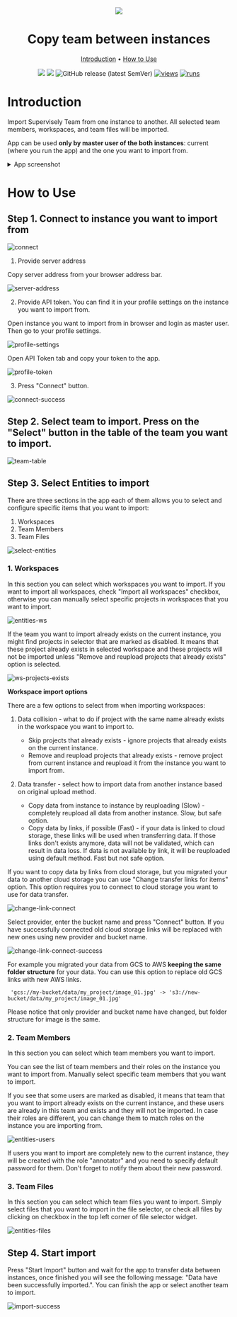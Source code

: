 <div align="center" markdown>
<img src="https://github.com/supervisely-ecosystem/copy-team-between-instances/assets/115161827/89229ad7-7e24-4470-9222-c4502708d15b" />
  
# Copy team between instances

<p align="center">
  <a href="#Introduction">Introduction</a> •
  <a href="#How-to-Use">How to Use</a>
</p>

[![](https://img.shields.io/badge/supervisely-ecosystem-brightgreen)](https://ecosystem.supervise.ly/apps/supervisely-ecosystem/copy-team-between-instances)
[![](https://img.shields.io/badge/slack-chat-green.svg?logo=slack)](https://supervise.ly/slack)
![GitHub release (latest SemVer)](https://img.shields.io/github/v/release/supervisely-ecosystem/copy-team-between-instances)
[![views](https://app.supervise.ly/img/badges/views/supervisely-ecosystem/copy-team-between-instances)](https://supervise.ly)
[![runs](https://app.supervise.ly/img/badges/runs/supervisely-ecosystem/copy-team-between-instances)](https://supervise.ly)

</div>

# Introduction

Import Supervisely Team from one instance to another. All selected team members, workspaces, and team files will be imported.

App can be used **only by master user of the both instances**: current (where you run the app) and the one you want to import from.

<details>
<summary open>App screenshot</summary>
<br>

<div align="center">
  <img src="https://github.com/supervisely-ecosystem/copy-team-between-instances/assets/48913536/da4d02b8-900f-4b46-b980-69df54ce18cd"/>
</div>

</details>

# How to Use

## Step 1. Connect to instance you want to import from

![connect](https://github.com/supervisely-ecosystem/copy-team-between-instances/assets/48913536/a37bbe9b-0a7b-4791-9f92-b6609f03fbde)

1. Provide server address

Copy server address from your browser address bar.

![server-address](https://github.com/supervisely-ecosystem/copy-team-between-instances/assets/48913536/cf4e99d2-7722-43b9-88d1-8b010409a6c2)

2. Provide API token. You can find it in your profile settings on the instance you want to import from.

Open instance you want to import from in browser and login as master user. Then go to your profile settings.

![profile-settings](https://github.com/supervisely-ecosystem/copy-team-between-instances/assets/48913536/18cd741b-db37-42d9-ba24-1cc230d41733)

Open API Token tab and copy your token to the app.

![profile-token](https://github.com/supervisely-ecosystem/copy-team-between-instances/assets/48913536/6743f9e8-a71c-4214-9c2f-cfa0247c357f)

3. Press "Connect" button.

![connect-success](https://github.com/supervisely-ecosystem/copy-team-between-instances/assets/48913536/238335f4-a00f-44aa-b405-39fd3b22e732)

## Step 2. Select team to import. Press on the "Select" button in the table of the team you want to import.

![team-table](https://github.com/supervisely-ecosystem/copy-team-between-instances/assets/48913536/491ccfeb-0d11-4e5b-956f-2d4156b7fa87)

## Step 3. Select Entities to import

There are three sections in the app each of them allows you to select and configure specific items that you want to import:

1. Workspaces
2. Team Members
3. Team Files

![select-entities](https://github.com/supervisely-ecosystem/copy-team-between-instances/assets/48913536/175f2190-7a6c-4500-8c12-b0c99d89863e)

### 1. Workspaces

In this section you can select which workspaces you want to import.
If you want to import all workspaces, check "Import all workspaces" checkbox, otherwise you can manually select specific projects in workspaces that you want to import.

![entities-ws](https://github.com/supervisely-ecosystem/copy-team-between-instances/assets/48913536/d88b1d2e-c104-4d20-8574-c9a7680e719a)

If the team you want to import already exists on the current instance, you might find projects in selector that are marked as disabled. It means that these project already exists in selected workspace and these projects will not be imported unless "Remove and reupload projects that already exists" option is selected.

![ws-projects-exists](https://github.com/supervisely-ecosystem/copy-team-between-instances/assets/48913536/79d0c981-e6d1-448a-ac61-b566c687f4d6)

**Workspace import options**

There are a few options to select from when importing workspaces:

1. Data collision - what to do if project with the same name already exists in the workspace you want to import to.
    - Skip projects that already exists - ignore projects that already exists on the current instance.
    - Remove and reupload projects that already exists - remove project from current instance and reupload it from the instance you want to import from.

2. Data transfer - select how to import data from another instance based on original upload method.
    - Copy data from instance to instance by reuploading (Slow) - completely reupload all data from another instance. Slow, but safe option.
    - Copy data by links, if possible (Fast) - if your data is linked to cloud storage, these links will be used when transferring data. If those links don't exists anymore, data will not be validated, which can result in data loss. If data is not available by link, it will be reuploaded using default method. Fast but not safe option.

If you want to copy data by links from cloud storage, but you migrated your data to another cloud storage you can use "Change transfer links for items" option. This option requires you to connect to cloud storage you want to use for data transfer.

![change-link-connect](https://github.com/supervisely-ecosystem/copy-team-between-instances/assets/48913536/4a1aadc8-400b-4a63-950b-d143b3297ef6)

Select provider, enter the bucket name and press "Connect" button. If you have successfully connected old cloud storage links will be replaced with new ones using new provider and bucket name.

![change-link-connect-success](https://github.com/supervisely-ecosystem/copy-team-between-instances/assets/48913536/b19cc201-f86a-4037-998b-4fa0c588933a)

For example you migrated your data from GCS to AWS **keeping the same folder structure** for your data. You can use this option to replace old GCS links with new AWS links.

```text
 'gcs://my-bucket/data/my_project/image_01.jpg' -> 's3://new-bucket/data/my_project/image_01.jpg'
```

Please notice that only provider and bucket name have changed, but folder structure for image is the same.

### 2. Team Members

In this section you can select which team members you want to import.

You can see the list of team members and their roles on the instance you want to import from. Manually select specific team members that you want to import.

If you see that some users are marked as disabled, it means that team that you want to import already exists on the current instance, and these users are already in this team and exists and they will not be imported. In case their roles are different, you can change them to match roles on the instance you are importing from.

![entities-users](https://github.com/supervisely-ecosystem/copy-team-between-instances/assets/48913536/7f33697f-5407-4e58-a42e-e0400aa64d05)

If users you want to import are completely new to the current instance, they will be created with the role "annotator" and you need to specify default password for them. Don't forget to notify them about their new password.

### 3. Team Files

In this section you can select which team files you want to import. Simply select files that you want to import in the file selector, or check all files by clicking on checkbox in the top left corner of file selector widget.

![entities-files](https://github.com/supervisely-ecosystem/copy-team-between-instances/assets/48913536/08aad5b2-2d07-482a-acb8-e838fd07ba2d)

## Step 4. Start import

Press "Start Import" button and wait for the app to transfer data between instances, once finished you will see the following message: "Data have been successfully imported.".
You can finish the app or select another team to import.

![import-success](https://github.com/supervisely-ecosystem/copy-team-between-instances/assets/48913536/b88d11c3-61b9-4dbf-8cc1-1bde52fc64f7)
